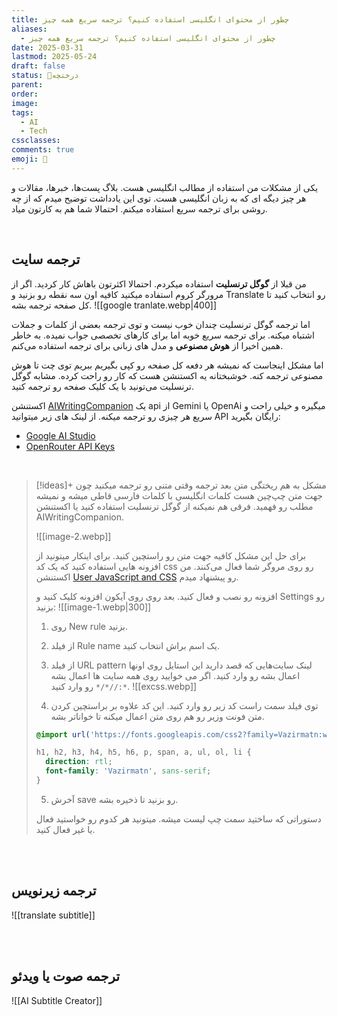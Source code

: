 ```yaml
---
title: چطور از محتوای انگلیسی استفاده کنیم؟ ترجمه سریع همه چیز
aliases:
  - چطور از محتوای انگلیسی استفاده کنیم؟ ترجمه سریع همه چیز
date: 2025-03-31
lastmod: 2025-05-24
draft: false
status: 🌿درختچه
parent: 
order: 
image: 
tags:
  - AI
  - Tech
cssclasses: 
comments: true
emoji: 🌿
---
```

یکی از مشکلات من استفاده از مطالب انگلیسی هست. بلاگ پست‌ها، خبرها، مقالات و هر چیز دیگه ای که به زبان انگلیسی هست. توی این یادداشت توضیح میدم که از چه روشی برای ترجمه سریع استفاده میکنم. احتمالا شما هم به کارتون میاد.

<br>

## ترجمه سایت
من قبلا از **گوگل ترنسلیت** استفاده میکردم. احتمالا اکثرتون باهاش کار کردید. اگر از مرورگر کروم استفاده میکنید کافیه اون سه نقطه رو بزنید و Translate رو انتخاب کنید تا کل صفحه ترجمه بشه.
![[google tranlate.webp|400]]

اما ترجمه گوگل ترنسلیت چندان خوب نیست و توی ترجمه بعضی از کلمات و جملات اشتباه میکنه. برای ترجمه سریع خوبه اما برای کارهای تخصصی جواب نمیده. به خاطر همین اخیرا از **هوش مصنوعی** و مدل های زبانی برای ترجمه استفاده می‌کنم.

اما مشکل اینجاست که نمیشه هر دفعه کل صفحه رو کپی بگیریم ببریم توی چت تا هوش مصنوعی ترجمه کنه. خوشبختانه یه اکستنشن هست که کار رو راحت کرده. مشابه گوگل ترنسلیت می‌تونید با یک کلیک صفحه رو ترجمه کنید. 

اکستنشن [AIWritingCompanion](https://github.com/iSegaro/AIWritingCompanion) یک api از Gemini یا OpenAi میگیره و خیلی راحت و سریع هر چیزی رو ترجمه میکنه.
از لینک های زیر میتوانید API رایگان بگیرید:
- [Google AI Studio](https://aistudio.google.com/apikey/)
- [OpenRouter API Keys](https://openrouter.ai/settings/keys/)

<br>

> [!ideas]+ مشکل به هم ریختگی متن بعد ترجمه
> وقتی متنی رو ترجمه میکنید چون جهت متن چپ‌چین هست کلمات انگلیسی با کلمات فارسی قاطی میشه و نمیشه مطلب رو فهمید. فرقی هم نمیکنه از گوگل ترنسلیت استفاده کنید یا اکستنشن AIWritingCompanion.
> 
> ![[image-2.webp]]
> 
> برای حل این مشکل کافیه جهت متن رو راستچین کنید. برای اینکار میتونید از افزونه هایی استفاده کنید که یک کد css رو روی مروگر شما فعال می‌کنند. من اکستنشن [User JavaScript and CSS](https://chromewebstore.google.com/detail/user-javascript-and-css/nbhcbdghjpllgmfilhnhkllmkecfmpld) رو پیشنهاد میدم.
> 
> افزونه رو نصب و فعال کنید. بعد روی روی آیکون افزونه کلیک کنید و Settings رو بزنید:
> ![[image-1.webp|300]]
> 
> 1. روی New rule بزنید.
> 2. از فیلد Rule name یک اسم براش انتخاب کنید.
> 3. از  فیلد URL pattern لینک سایت‌هایی که قصد دارید این استایل روی اونها اعمال بشه رو وارد کنید. اگر می خوایید روی همه سایت ها اعمال بشه `*://*/*` رو وارد کنید.
> ![[excss.webp]]
> 
> 4. توی فیلد سمت راست کد زیر رو وارد کنید. این کد علاوه بر براستچین کردن متن فونت وزیر رو هم روی متن اعمال میکنه تا خواناتر بشه.
> ```css
> @import url('https://fonts.googleapis.com/css2?family=Vazirmatn:wght@100..900&display=swap');
> 
> h1, h2, h3, h4, h5, h6, p, span, a, ul, ol, li {
> 	direction: rtl;
> 	font-family: 'Vazirmatn', sans-serif;
> }
> ```
> 
> 5. آخرش save رو بزنید تا ذخیره بشه.
> 
> دستوراتی که ساختید سمت چپ لیست میشه. میتونید هر کدوم رو خواستید فعال یا غیر فعال کنید. 
> 

<br><br>

## ترجمه زیرنویس
![[translate subtitle]]

<br><br>

## ترجمه صوت یا ویدئو
![[AI Subtitle Creator]]